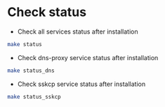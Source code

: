 # Check status

* Check all services status after installation 
```bash
make status
``` 

* Check dns-proxy service status after installation 
```bash
make status_dns
``` 

* Check sskcp service status after installation 
```bash
make status_sskcp
``` 